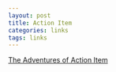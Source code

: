 ```yaml
---
layout: post
title: Action Item
categories: links
tags: links
---
```


[The Adventures of Action Item](http://professionalsuperhero.com)
